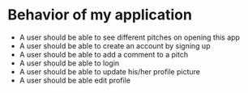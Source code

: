 # Behavior of my application
* A user should be able to see different pitches on opening this app
* A user should be able to create an account by signing up
* A user should be able to add a comment to a pitch
* A user should be able to login
* A user should be able to update his/her profile picture
* A user should be able edit profile
